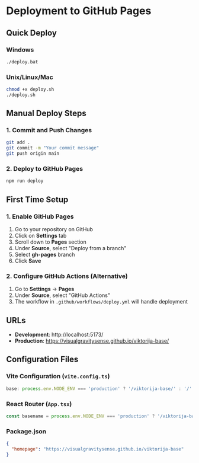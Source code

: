 # Deployment to GitHub Pages

## Quick Deploy

### Windows
```bash
./deploy.bat
```

### Unix/Linux/Mac
```bash
chmod +x deploy.sh
./deploy.sh
```

## Manual Deploy Steps

### 1. Commit and Push Changes
```bash
git add .
git commit -m "Your commit message"
git push origin main
```

### 2. Deploy to GitHub Pages
```bash
npm run deploy
```

## First Time Setup

### 1. Enable GitHub Pages
1. Go to your repository on GitHub
2. Click on **Settings** tab
3. Scroll down to **Pages** section
4. Under **Source**, select "Deploy from a branch"
5. Select **gh-pages** branch
6. Click **Save**

### 2. Configure GitHub Actions (Alternative)
1. Go to **Settings** → **Pages**
2. Under **Source**, select "GitHub Actions"
3. The workflow in `.github/workflows/deploy.yml` will handle deployment

## URLs

- **Development**: http://localhost:5173/
- **Production**: https://visualgravitysense.github.io/viktorija-base/

## Configuration Files

### Vite Configuration (`vite.config.ts`)
```typescript
base: process.env.NODE_ENV === 'production' ? '/viktorija-base/' : '/'
```

### React Router (`App.tsx`)
```typescript
const basename = process.env.NODE_ENV === 'production' ? '/viktorija-base' : '';
```

### Package.json
```json
{
  "homepage": "https://visualgravitysense.github.io/viktorija-base"
}
```